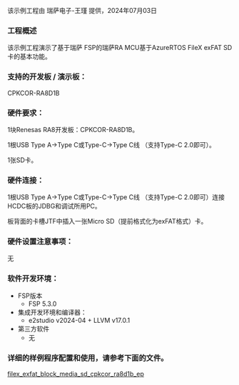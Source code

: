 该示例工程由 瑞萨电子-王瑾 提供，2024年07月03日

### 工程概述

该示例工程演示了基于瑞萨 FSP的瑞萨RA MCU基于AzureRTOS FileX exFAT SD卡的基本功能。

### 支持的开发板 / 演示板：

CPKCOR-RA8D1B
   
### 硬件要求：

1块Renesas RA8开发板：CPKCOR-RA8D1B。

1根USB Type A->Type C或Type-C->Type C线 （支持Type-C 2.0即可）。

1张SD卡。

### 硬件连接：

1根USB Type A->Type C或Type-C->Type C线 （支持Type-C 2.0即可）连接HCDC板的JDBG和调试所用PC。

板背面的卡槽JTF中插入一张Micro SD（提前格式化为exFAT格式）卡。

### 硬件设置注意事项：

无

### 软件开发环境：
   
* FSP版本
  * FSP 5.3.0
* 集成开发环境和编译器：
  * e2studio v2024-04 + LLVM v17.0.1
* 第三方软件
  * 无 
	   

### 详细的样例程序配置和使用，请参考下面的文件。

[filex_exfat_block_media_sd_cpkcor_ra8d1b_ep](filex_exfat_block_media_sd_cpkcor_ra8d1b_ep.md)
